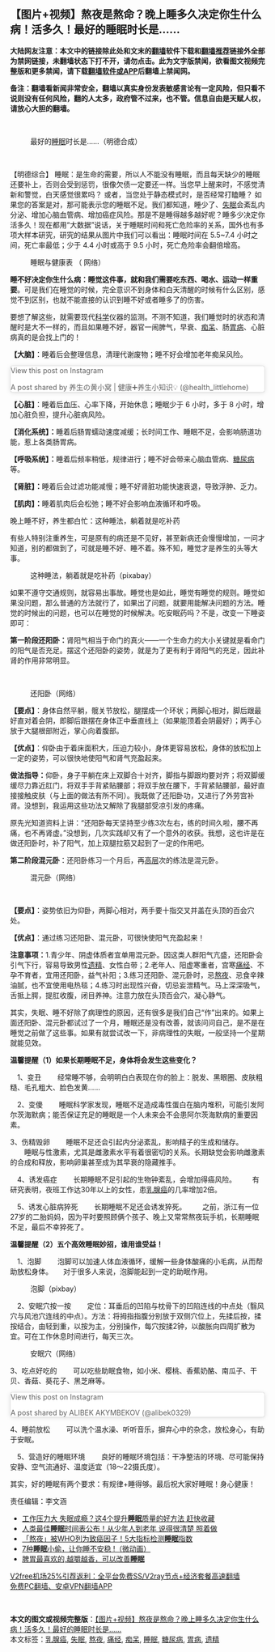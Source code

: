  <h2>【图片+视频】熬夜是熬命？晚上睡多久决定你生什么病！活多久！最好的睡眠时长是……</h2> <p class="notice"><b>大陆网友注意：本文中的链接除此处和文末的<a href="https://github.com/bannedbook/fanqiang" >翻墙</a>软件下载和<a href="https://github.com/killgcd/justmysocks/blob/master/README.md">翻墙推荐</a>链接外全部为禁网链接，未翻墙状态下打不开，请勿点击。此为文字版禁闻，欲看图文视频完整版和更多禁闻，请下载<a href="https://github.com/bannedbook/fanqiang">翻墙软件或APP</a>后翻墙上禁闻网。</p><p>备注：翻墙看新闻非常安全，翻墙以真实身份发表敏感言论有一定风险，但只看不说则没有任何风险，翻的人太多，政府管不过来，也不管。信息自由是天赋人权，请放心大胆的翻墙。</b></p>  <div class="entry"> <br /> <figure><figcaption class="wp-caption-text">最好的<a href="https://www.bannedbook.org/bnews/tag/%e7%9d%a1%e7%9c%a0/" class="st_tag internal_tag" rel="tag" title="标签 睡眠 下的日志">睡眠</a>时长是……（明德合成）</figcaption></figure> <p></p> <p>&nbsp;</p> <p>【明德综合】 睡眠：是生命的需要，所以人不能没有睡眠，而且每天缺少的睡眠还要补上，否则会受到惩罚，很像欠债一定要还一样。当您早上醒来时，不感觉清新和警觉，白天感觉很累吗？ 或者，当您处于静态模式时，是否经常打瞌睡？ 如果您的答案是对，那可能表示您的睡眠不足。我们都知道，睡少了、<a href="https://www.bannedbook.org/bnews/tag/%e5%a4%b1%e7%9c%a0/" class="st_tag internal_tag" rel="tag" title="标签 失眠 下的日志">失眠</a>会紊乱内分泌、增加心脑血管病、增加癌症风险。那是不是睡得越多越好呢？睡多少决定你活多久！现在都用“大数据”说话，关于睡眠时间和死亡危险率的关系，国外也有多项大样本研究，研究的结果从图片中我们可以看出：睡眠时间在 5.5~7.4 小时之间，死亡率最低；少于 4.4 小时或高于 9.5 小时，死亡危险率会翻倍增高。</p> <figure id="attachment_20217" aria-describedby="caption-attachment-20217" style="width: 1148px" class="wp-caption alignnone"><figcaption id="caption-attachment-20217" class="wp-caption-text">睡眠与健康表 （ 网络）</figcaption></figure> <p><strong>睡不好决定你生什么病：睡觉这件事，就和我们需要吃东西、喝水、运动一样重要</strong>。可是我们在睡觉的时候，完全意识不到身体和白天清醒的时候有什么区别，感觉不到区别，也就不能直接的认识到睡不好或者睡多了的伤害。</p> <p>要想了解这些，就需要现代<span class='wp_keywordlink'><a href="https://www.bannedbook.org/forum11/topic309.html" title="禁片：“科学”的棍子" target="_blank">科学</a></span>仪器的监测。不测不知道，我们睡觉时的状态和清醒时是大不一样的，而且如果睡不好，器官一闹脾气，早衰、<a href="https://www.bannedbook.org/bnews/tag/%E7%97%B4%E5%91%86/" class="st_tag internal_tag" rel="tag" title="标签 痴呆 下的日志">痴呆</a>、肠<a href="https://www.bannedbook.org/bnews/tag/%e8%83%83%e7%97%85/" class="st_tag internal_tag" rel="tag" title="标签 胃病 下的日志">胃病</a>、心脏病真的是会找上门的！</p> <p><strong>【大脑】</strong>：睡着后会整理信息，清理代谢废物；睡不好会增加老年痴呆风险。</p> <blockquote class="instagram-media" data-instgrm-captioned data-instgrm-permalink="https://www.instagram.com/p/CGmyGGtB-fm/?utm_source=ig_embed&amp;utm_campaign=loading" data-instgrm-version="13" style=" background:#FFF; border:0; border-radius:3px; box-shadow:0 0 1px 0 rgba(0,0,0,0.5),0 1px 10px 0 rgba(0,0,0,0.15); margin: 1px; max-width:658px; min-width:326px; padding:0; width:99.375%; width:-webkit-calc(100% - 2px); width:calc(100% - 2px);"><p>               View this post on Instagram                       </p> <p>A post shared by 养生の黄小窝 | 健康➕养生小知识💡 (@health_littlehome)</p> </blockquote> <p><strong>【心脏】</strong>：睡着后血压、心率下降，开始休息；睡眠少于 6 小时，多于 8 小时，增加心脏负担，提升心脏病风险。</p> <p><strong>【消化系统】：</strong>睡着后肠胃蠕动速度减缓；长时间工作、睡眠不足，会影响肠道功能，惹上各类肠胃病。</p> <p><strong>【呼吸系统】：</strong>睡着后频率稍低，规律进行；睡不好会带来心脑血管病、<a href="https://www.bannedbook.org/bnews/tag/%e7%b3%96%e5%b0%bf%e7%97%85/" class="st_tag internal_tag" rel="tag" title="标签 糖尿病 下的日志">糖尿病</a>等。</p>  <p><strong>【肾脏】：</strong>睡着后会过滤功能减慢；睡不好肾脏功能快速衰退，导致浮肿、乏力。</p> <p><strong>【肌肉】：</strong>睡着肌肉后会松弛；睡不好会影响血液循环和呼吸。</p> <p>晚上睡不好，养生都白忙：这种睡法，躺着就是吃补药</p> <p>有些人特别注重养生，可是原有的病还是不见好，甚至新病还会慢慢增加，一问才知道，别的都做到了，可就是睡不好、睡不着。殊不知，睡觉才是养生的头等大事。</p> <figure id="attachment_20220" aria-describedby="caption-attachment-20220" style="width: 1148px" class="wp-caption alignnone"><figcaption id="caption-attachment-20220" class="wp-caption-text">这种睡法，躺着就是吃补药（pixabay）</figcaption></figure> <p>如果不遵守交通规则，就容易出事故。睡觉也是如此，睡觉有睡觉的规则。睡觉如果没问题，那么普通的方法就行了，如果出了问题，就要用能解决问题的方法。睡觉的时候出的问题，也可以在睡觉的时候解决。吃安眠药吗？不是，改变一下睡姿即可：</p> <p><strong>第一阶段还阳卧：</strong>肾阳气相当于命门的真火——一个生命力的大小关键就是看命门的阳气是否充足。摆这个还阳卧的姿势，就是为了更有利于肾阳气的充足，因此补肾的作用非常明显。</p> <p>&nbsp;</p> <figure id="attachment_20222" aria-describedby="caption-attachment-20222" style="width: 1130px" class="wp-caption alignnone"><figcaption id="caption-attachment-20222" class="wp-caption-text">还阳卧（网络）</figcaption></figure> <p><strong>【要点】</strong>：身体自然平躺，髋关节放松，腿摆成一个环状；两脚心相对，脚后跟最好直对着会阴，即脚后跟摆在身体正中垂直线上（如果能顶着会阴最好）；两手心放于大腿根部附近，掌心向着腹部。</p> <p><strong>【优点】</strong>：仰卧由于着床面积大，压迫力较小，身体更容易放松，身体的放松加上一定的姿势，可以很快地使阳气和肾气充盈起来。</p> <p><strong>做法指导：</strong>仰卧，身子平躺在床上双脚合十对齐，脚指与脚跟均要对齐；将双脚缓缓尽力靠近肛门，将双手手背紧贴腰部；将双手放在腰下，手背紧贴腰部，最好直接接触皮肤（与上面的做法有所不同）。我既做了还阳卧功，又进行了外劳宫补肾。没想到，我运用这些功法又解除了我腿部受凉引发的疼痛。</p> <p>原先光知道资料上讲：“还阳卧每天坚持至少练3次左右，练的时间久啦，腰不再痛，也不再肾虚。”没想到，几次实践却又有了一个意外的收获。我想，这也许是在做还阳卧时，补了阳气，加上双腿拉筋又起到了一定的作用吧。</p>  <p><strong>第二阶段混元卧</strong>：还阳卧练习一个月后，再<span class='wp_keywordlink_affiliate'><a href="https://www.bannedbook.org/bnews/ccpdope/" title="中共高层内幕" target="_blank">高层</a></span>次的练法是混元卧。</p> <figure id="attachment_20225" aria-describedby="caption-attachment-20225" style="width: 1147px" class="wp-caption alignnone"><figcaption id="caption-attachment-20225" class="wp-caption-text">混元卧（网络）</figcaption></figure> <p>&nbsp;</p> <p><strong>【要点】</strong>：姿势依旧为仰卧，两脚心相对，两手要十指交叉并盖在头顶的百会穴处。</p> <p><strong>【优点】</strong>：通过练习还阳卧、混元卧，可很快使阳气充盈起来！</p> <p><strong>注意事项：</strong>1.青少年、阴虚体质者宜单用混元卧。因这类人群阳气亢盛，还阳卧会引气下行，容易导致男性<a href="https://www.bannedbook.org/bnews/tag/%e9%81%97%e7%b2%be/" class="st_tag internal_tag" rel="tag" title="标签 遗精 下的日志">遗精</a>、女性白带；2.老年人、阳虚寒重者，宫寒<a href="https://www.bannedbook.org/bnews/tag/%E7%97%9B%E7%BB%8F/" class="st_tag internal_tag" rel="tag" title="标签 痛经 下的日志">痛经</a>、不孕不育者，宜用还阳卧，益气补阳；3.练习还阳卧、混元卧时，忌<a href="https://www.bannedbook.org/bnews/tag/%E7%86%AC%E5%A4%9C/" class="st_tag internal_tag" rel="tag" title="标签 熬夜 下的日志">熬夜</a>、忌食辛辣油腻，也不宜使用电热毯；4.练习时出现性兴奋，切忌妄泄精气。马上深深吸气，舌抵上腭，提肛收腹，闭目养神。注意力放在头顶百会穴，凝心静气。</p> <p>其实，失眠、睡不好除了病理性的原因，还有很多是我们自己“作”出来的。如果上面还阳卧、混元卧都试过了一个月，睡眠还是没有改善，就该问问自己，是不是在睡觉之前做了这些事。如果有就尝试改一下，非病理性的失眠，一般坚持一个星期就能见效。</p> <p><strong>温馨提醒（1）如果长期睡眠不足，身体将会发生这些变化？　</strong></p> <p>　1、变丑 　　经常睡不够，会明明白白表现在你的脸上：脱发、黑眼圈、皮肤粗糙、毛孔粗大、脸色发黄…… 　</p> <p>　2、变傻 　　睡眠科学家发现，睡眠不足造成毒性蛋白在脑内堆积，可能引发阿尔茨海默病；能否保证充足的睡眠是一个人未来会不会患阿尔茨海默病的重要因素。 　　</p> <p>3、伤精毁卵 　　睡眠不足还会引起内分泌紊乱，影响精子的生成和储存。 　　睡眠与性激素，尤其是雌激素水平有着很密切的关系。长期缺觉会影响雌激素的合成和释放，影响卵巢甚至成为其早衰的隐藏推手。 　</p> <p>　4、诱发癌症 　　长期睡眠不足引起的生物钟紊乱，会增加得癌风险。 　　有研究表明，夜班工作达30年以上的女性，患<a href="https://www.bannedbook.org/bnews/tag/%E4%B9%B3%E8%85%BA%E7%99%8C/" class="st_tag internal_tag" rel="tag" title="标签 乳腺癌 下的日志">乳腺癌</a>的几率增加2倍。 　</p>  <p>　5、诱发心脏病猝死 　　长期睡眠不足还会诱发猝死。 　　之前，浙江有一位27岁的二胎妈妈，因为平时要照顾俩个孩子、晚上又常常熬夜玩手机，长期睡眠不足，最后不幸猝死了。</p> <p><strong>温馨提醒（2）五个高效睡眠妙招，谁用谁受益！　</strong></p> <p>　1、泡脚 　　泡脚可以加速人体血液循环，缓解一些身体酸痛的小毛病，从而帮助放松身体。　　对于很多人来说，泡脚能起到一定的助眠作用。　</p> <figure id="attachment_20226" aria-describedby="caption-attachment-20226" style="width: 1146px" class="wp-caption alignnone"><figcaption id="caption-attachment-20226" class="wp-caption-text">泡脚（pixbay）</figcaption></figure> <p>　2、安眠穴按一按 　　定位：耳垂后的凹陷与枕骨下的凹陷连线的中点处（翳风穴与风池穴连线的中点）。方法：将拇指指腹分别放于双侧穴位上，先揉后按，揉按结合，由轻到重，以按为主，分别操作，每穴按揉2钟，以酸胀向四周扩散为宜。可在工作休息时间进行，每天三次。　　</p> <figure id="attachment_20227" aria-describedby="caption-attachment-20227" style="width: 1142px" class="wp-caption alignnone"><figcaption id="caption-attachment-20227" class="wp-caption-text">安眠穴（网络）</figcaption></figure> <p>3、吃点好吃的 　　可以吃些助眠食物，如小米、樱桃、香蕉奶酪、南瓜子、干贝、香菇、葵花子、黑芝麻等。　　</p> <blockquote class="instagram-media" data-instgrm-captioned data-instgrm-permalink="https://www.instagram.com/p/33q-bRJPOp/?utm_source=ig_embed&amp;utm_campaign=loading" data-instgrm-version="13" style=" background:#FFF; border:0; border-radius:3px; box-shadow:0 0 1px 0 rgba(0,0,0,0.5),0 1px 10px 0 rgba(0,0,0,0.15); margin: 1px; max-width:658px; min-width:326px; padding:0; width:99.375%; width:-webkit-calc(100% - 2px); width:calc(100% - 2px);"><p>               View this post on Instagram                       </p> <p>A post shared by ALIBEK AKYMBEKOV (@alibek0329)</p> </blockquote> <p>4、睡前放松 　　可以洗个温水澡、听听音乐，摒弃心中的杂念，放松身心，有助于安眠。　</p> <p>　5、营造好的睡眠环境 　　良好的睡眠环境包括：干净整洁的环境、尽可能保持安静、空气流通好、温度适宜（18～22摄氏度）。</p> <p>其实，好的睡眠有两个要求：有规律+睡得够。最后祝大家好睡眠！身心健康！</p> <p>责任编辑：李文涵</p>  <ul class='op-related-articles' title='相关阅读'> <li><a href='https://www.bannedbook.org/bnews/health/20201227/1455779.html' target='_blank'>工作压力大 失眠成瘾？这4个提升<b>睡眠</b>质量的好方法 赶快收藏</a></li> <li><a href='https://www.bannedbook.org/bnews/health/20201221/1452003.html' target='_blank'>人类最佳<b>睡眠</b>时间表公布！从少年人到老年 说得很清楚 照着做</a></li> <li><a href='https://www.bannedbook.org/bnews/comments/20201219/1450701.html' target='_blank'>「熬夜」被WHO列为致癌因子！5大指标检测<b>睡眠</b>指数</a></li> <li><a href='https://www.bannedbook.org/bnews/comments/20201217/1449720.html' target='_blank'>7种<b>睡眠</b>小偷，让你睡不安稳 !（微动画）</a></li> <li><a href='https://www.bannedbook.org/bnews/comments/20201214/1447578.html' target='_blank'>脾胃最喜欢的,越嚼越香，可以改善<b>睡眠</b></a></li> </ul> <p class="texttj"> <a href="https://github.com/bannedbook/fanqiang/wiki/V2ray%E6%9C%BA%E5%9C%BA" target="_blank">V2free机场25%引荐返利：全平台免费SS/V2ray节点+经济套餐高速翻墙</a><br/> <a href="https://github.com/bannedbook/fanqiang/wiki/%E7%A6%81%E9%97%BB%E7%BD%91%E5%AE%89%E5%8D%93%E7%BF%BB%E5%A2%99%E6%96%B0%E9%97%BBAPP" target="_blank">免费PC翻墙、安卓VPN翻墙APP</a></p><p>&nbsp;</p><a name='sharetosocial'></a>       <div><b>本文的图文或视频完整版</b>：<a href='https://www.bannedbook.org/bnews/comments/20201229/1456795.html'>【图片+视频】熬夜是熬命？晚上睡多久决定你生什么病！活多久！最好的睡眠时长是……</a></div>  </div><!--END ENTRY--> <div class="postfooter"> <div>本文标签：<a href="https://www.bannedbook.org/bnews/tag/%E4%B9%B3%E8%85%BA%E7%99%8C/" rel="tag">乳腺癌</a>, <a href="https://www.bannedbook.org/bnews/tag/%e5%a4%b1%e7%9c%a0/" rel="tag">失眠</a>, <a href="https://www.bannedbook.org/bnews/tag/%E7%86%AC%E5%A4%9C/" rel="tag">熬夜</a>, <a href="https://www.bannedbook.org/bnews/tag/%E7%97%9B%E7%BB%8F/" rel="tag">痛经</a>, <a href="https://www.bannedbook.org/bnews/tag/%E7%97%B4%E5%91%86/" rel="tag">痴呆</a>, <a href="https://www.bannedbook.org/bnews/tag/%e7%9d%a1%e7%9c%a0/" rel="tag">睡眠</a>, <a href="https://www.bannedbook.org/bnews/tag/%e7%b3%96%e5%b0%bf%e7%97%85/" rel="tag">糖尿病</a>, <a href="https://www.bannedbook.org/bnews/tag/%e8%83%83%e7%97%85/" rel="tag">胃病</a>, <a href="https://www.bannedbook.org/bnews/tag/%e9%81%97%e7%b2%be/" rel="tag">遗精</a></div>  </div><!--END POSTFOOTER--> 